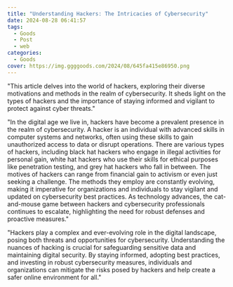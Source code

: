 ```yaml
---
title: "Understanding Hackers: The Intricacies of Cybersecurity"
date: 2024-08-28 06:41:57
tags:
  - Goods
  - Post
  - web
categories:
  - Goods
cover: https://img.ggggoods.com/2024/08/645fa415e86950.png
---
```


"This article delves into the world of hackers, exploring their diverse motivations and methods in the realm of cybersecurity. It sheds light on the types of hackers and the importance of staying informed and vigilant to protect against cyber threats."

"In the digital age we live in, hackers have become a prevalent presence in the realm of cybersecurity. A hacker is an individual with advanced skills in computer systems and networks, often using these skills to gain unauthorized access to data or disrupt operations. There are various types of hackers, including black hat hackers who engage in illegal activities for personal gain, white hat hackers who use their skills for ethical purposes like penetration testing, and grey hat hackers who fall in between. The motives of hackers can range from financial gain to activism or even just seeking a challenge. The methods they employ are constantly evolving, making it imperative for organizations and individuals to stay vigilant and updated on cybersecurity best practices. As technology advances, the cat-and-mouse game between hackers and cybersecurity professionals continues to escalate, highlighting the need for robust defenses and proactive measures."

"Hackers play a complex and ever-evolving role in the digital landscape, posing both threats and opportunities for cybersecurity. Understanding the nuances of hacking is crucial for safeguarding sensitive data and maintaining digital security. By staying informed, adopting best practices, and investing in robust cybersecurity measures, individuals and organizations can mitigate the risks posed by hackers and help create a safer online environment for all."
